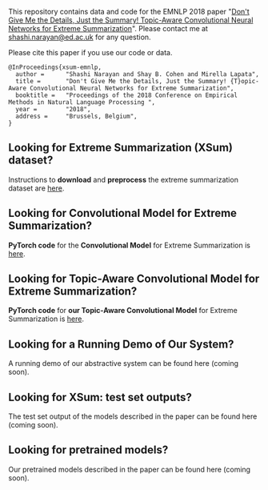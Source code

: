This repository contains data and code for the EMNLP 2018 paper "[Don't Give Me the Details, Just the Summary! Topic-Aware Convolutional Neural Networks for Extreme Summarization](https://arxiv.org/abs/1808.08745)". Please contact me at shashi.narayan@ed.ac.uk for any question.

Please cite this paper if you use our code or data.
```
@InProceedings{xsum-emnlp,
  author =      "Shashi Narayan and Shay B. Cohen and Mirella Lapata",
  title =       "Don't Give Me the Details, Just the Summary! {T}opic-Aware Convolutional Neural Networks for Extreme Summarization",
  booktitle =   "Proceedings of the 2018 Conference on Empirical Methods in Natural Language Processing ",
  year =        "2018",
  address =     "Brussels, Belgium",
}
```

## Looking for Extreme Summarization (XSum) dataset?

Instructions to **download** and **preprocess** the extreme summarization dataset are [here](https://github.com/shashiongithub/XSum-Dataset).

## Looking for Convolutional Model for Extreme Summarization?

**PyTorch code** for the **Convolutional Model** for Extreme Summarization is [here](https://github.com/shashiongithub/XSum-ConvS2S).

## Looking for Topic-Aware Convolutional Model for Extreme Summarization?

**PyTorch code** for **our Topic-Aware Convolutional Model** for Extreme Summarization is [here](https://github.com/shashiongithub/XSum-Topic-ConvS2S).

## Looking for a Running Demo of Our System?

A running demo of our abstractive system can be found here (coming soon).

## Looking for XSum: test set outputs?

The test set output of the models described in the paper can be found here (coming soon).

## Looking for pretrained models?

Our pretrained models described in the paper can be found here (coming soon).
